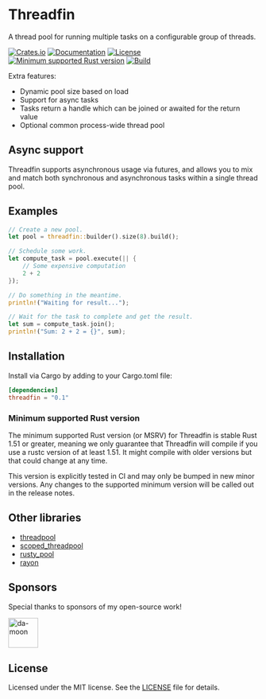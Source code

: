 # Threadfin

A thread pool for running multiple tasks on a configurable group of threads.

[![Crates.io](https://img.shields.io/crates/v/threadfin.svg)](https://crates.io/crates/threadfin)
[![Documentation](https://docs.rs/threadfin/badge.svg)](https://docs.rs/threadfin)
[![License](https://img.shields.io/badge/license-MIT-blue.svg)](LICENSE)
[![Minimum supported Rust version](https://img.shields.io/badge/rustc-1.51+-yellow.svg)](#minimum-supported-rust-version)
[![Build](https://github.com/sagebind/threadfin/workflows/ci/badge.svg)](https://github.com/sagebind/threadfin/actions)

Extra features:

- Dynamic pool size based on load
- Support for async tasks
- Tasks return a handle which can be joined or awaited for the return value
- Optional common process-wide thread pool

## Async support

Threadfin supports asynchronous usage via futures, and allows you to mix and match both synchronous and asynchronous tasks within a single thread pool.

## Examples

```rust
// Create a new pool.
let pool = threadfin::builder().size(8).build();

// Schedule some work.
let compute_task = pool.execute(|| {
    // Some expensive computation
    2 + 2
});

// Do something in the meantime.
println!("Waiting for result...");

// Wait for the task to complete and get the result.
let sum = compute_task.join();
println!("Sum: 2 + 2 = {}", sum);
```

## Installation

Install via Cargo by adding to your Cargo.toml file:

```toml
[dependencies]
threadfin = "0.1"
```

### Minimum supported Rust version

The minimum supported Rust version (or MSRV) for Threadfin is stable Rust 1.51 or greater, meaning we only guarantee that Threadfin will compile if you use a rustc version of at least 1.51. It might compile with older versions but that could change at any time.

This version is explicitly tested in CI and may only be bumped in new minor versions. Any changes to the supported minimum version will be called out in the release notes.

## Other libraries

- [threadpool](https://github.com/rust-threadpool/rust-threadpool)
- [scoped_threadpool](https://github.com/kimundi/scoped-threadpool-rs)
- [rusty_pool](https://github.com/robinfriedli/rusty_pool)
- [rayon](https://github.com/rayon-rs/rayon)

## Sponsors

Special thanks to sponsors of my open-source work!

<!-- sponsors --><a href="https://github.com/da-moon"><img src="https://github.com/da-moon.png" width="60px" alt="da-moon" /></a><!-- sponsors -->

## License

Licensed under the MIT license. See the [LICENSE](LICENSE) file for details.
